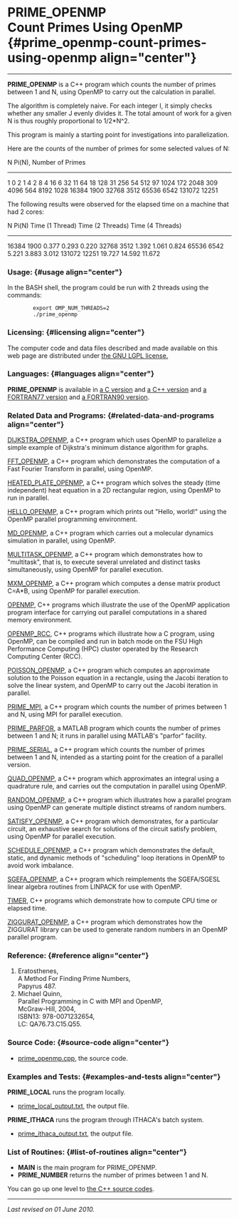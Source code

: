 PRIME\_OPENMP\
Count Primes Using OpenMP {#prime_openmp-count-primes-using-openmp align="center"}
=========================

------------------------------------------------------------------------

**PRIME\_OPENMP** is a C++ program which counts the number of primes
between 1 and N, using OpenMP to carry out the calculation in parallel.

The algorithm is completely naive. For each integer I, it simply checks
whether any smaller J evenly divides it. The total amount of work for a
given N is thus roughly proportional to 1/2\*N\^2.

This program is mainly a starting point for investigations into
parallelization.

Here are the counts of the number of primes for some selected values of
N:

  N        Pi(N), Number of Primes
  -------- -------------------------
  1        0
  2        1
  4        2
  8        4
  16       6
  32       11
  64       18
  128      31
  256      54
  512      97
  1024     172
  2048     309
  4096     564
  8192     1028
  16384    1900
  32768    3512
  65536    6542
  131072   12251

The following results were observed for the elapsed time on a machine
that had 2 cores:

  N        Pi(N)   Time (1 Thread)   Time (2 Threads)   Time (4 Threads)
  -------- ------- ----------------- ------------------ ------------------
  16384    1900    0.377             0.293              0.220
  32768    3512    1.392             1.061              0.824
  65536    6542    5.221             3.883              3.012
  131072   12251   19.727            14.592             11.672

### Usage: {#usage align="center"}

In the BASH shell, the program could be run with 2 threads using the
commands:

            export OMP_NUM_THREADS=2
            ./prime_openmp
          

### Licensing: {#licensing align="center"}

The computer code and data files described and made available on this
web page are distributed under [the GNU LGPL
license.](../../txt/gnu_lgpl.txt)

### Languages: {#languages align="center"}

**PRIME\_OPENMP** is available in [a C
version](../../c_src/prime_openmp/prime_openmp.html) and [a C++
version](../../cpp_src/prime_openmp/prime_openmp.html) and [a FORTRAN77
version](../../f77_src/prime_openmp/prime_openmp.html) and [a FORTRAN90
version](../../f_src/prime_openmp/prime_openmp.html).

### Related Data and Programs: {#related-data-and-programs align="center"}

[DIJKSTRA\_OPENMP](../../cpp_src/dijkstra_openmp/dijkstra_openmp.html),
a C++ program which uses OpenMP to parallelize a simple example of
Dijkstra's minimum distance algorithm for graphs.

[FFT\_OPENMP](../../cpp_src/fft_openmp/fft_openmp.html), a C++ program
which demonstrates the computation of a Fast Fourier Transform in
parallel, using OpenMP.

[HEATED\_PLATE\_OPENMP](../../cpp_src/heated_plate_openmp/heated_plate_openmp.html),
a C++ program which solves the steady (time independent) heat equation
in a 2D rectangular region, using OpenMP to run in parallel.

[HELLO\_OPENMP](../../cpp_src/hello_openmp/hello_openmp.html), a C++
program which prints out "Hello, world!" using the OpenMP parallel
programming environment.

[MD\_OPENMP](../../cpp_src/md_openmp/md_openmp.html), a C++ program
which carries out a molecular dynamics simulation in parallel, using
OpenMP.

[MULTITASK\_OPENMP](../../cpp_src/multitask_openmp/multitask_openmp.html),
a C++ program which demonstrates how to "multitask", that is, to execute
several unrelated and distinct tasks simultaneously, using OpenMP for
parallel execution.

[MXM\_OPENMP](../../cpp_src/mxm_openmp/mxm_openmp.html), a C++ program
which computes a dense matrix product C=A\*B, using OpenMP for parallel
execution.

[OPENMP](../../cpp_src/openmp/openmp.html), C++ programs which
illustrate the use of the OpenMP application program interface for
carrying out parallel computations in a shared memory environment.

[OPENMP\_RCC](../../cpp_src/openmp_rcc/openmp_rcc.html), C++ programs
which illustrate how a C program, using OpenMP, can be compiled and run
in batch mode on the FSU High Performance Computing (HPC) cluster
operated by the Research Computing Center (RCC).

[POISSON\_OPENMP](../../cpp_src/poisson_openmp/poisson_openmp.html), a
C++ program which computes an approximate solution to the Poisson
equation in a rectangle, using the Jacobi iteration to solve the linear
system, and OpenMP to carry out the Jacobi iteration in parallel.

[PRIME\_MPI](../../cpp_src/prime_mpi/prime_mpi.html), a C++ program
which counts the number of primes between 1 and N, using MPI for
parallel execution.

[PRIME\_PARFOR](../../m_src/prime_parfor/prime_parfor.html), a MATLAB
program which counts the number of primes between 1 and N; it runs in
parallel using MATLAB's "parfor" facility.

[PRIME\_SERIAL](../../cpp_src/prime_serial/prime_serial.html), a C++
program which counts the number of primes between 1 and N, intended as a
starting point for the creation of a parallel version.

[QUAD\_OPENMP](../../cpp_src/quad_openmp/quad_openmp.html), a C++
program which approximates an integral using a quadrature rule, and
carries out the computation in parallel using OpenMP.

[RANDOM\_OPENMP](../../cpp_src/random_openmp/random_openmp.html), a C++
program which illustrates how a parallel program using OpenMP can
generate multiple distinct streams of random numbers.

[SATISFY\_OPENMP](../../cpp_src/satisfy_openmp/satisfy_openmp.html), a
C++ program which demonstrates, for a particular circuit, an exhaustive
search for solutions of the circuit satisfy problem, using OpenMP for
parallel execution.

[SCHEDULE\_OPENMP](../../cpp_src/schedule_openmp/schedule_openmp.html),
a C++ program which demonstrates the default, static, and dynamic
methods of "scheduling" loop iterations in OpenMP to avoid work
imbalance.

[SGEFA\_OPENMP](../../cpp_src/sgefa_openmp/sgefa_openmp.html), a C++
program which reimplements the SGEFA/SGESL linear algebra routines from
LINPACK for use with OpenMP.

[TIMER](../../cpp_src/timer/timer.html), C++ programs which demonstrate
how to compute CPU time or elapsed time.

[ZIGGURAT\_OPENMP](../../cpp_src/ziggurat_openmp/ziggurat_openmp.html),
a C++ program which demonstrates how the ZIGGURAT library can be used to
generate random numbers in an OpenMP parallel program.

### Reference: {#reference align="center"}

1.  Eratosthenes,\
    A Method For Finding Prime Numbers,\
    Papyrus 487.
2.  Michael Quinn,\
    Parallel Programming in C with MPI and OpenMP,\
    McGraw-Hill, 2004,\
    ISBN13: 978-0071232654,\
    LC: QA76.73.C15.Q55.

### Source Code: {#source-code align="center"}

-   [prime\_openmp.cpp](prime_openmp.cpp), the source code.

### Examples and Tests: {#examples-and-tests align="center"}

**PRIME\_LOCAL** runs the program locally.

-   [prime\_local\_output.txt](prime_local_output.txt), the output file.

**PRIME\_ITHACA** runs the program through ITHACA's batch system.

-   [prime\_ithaca\_output.txt](prime_ithaca_output.txt), the output
    file.

### List of Routines: {#list-of-routines align="center"}

-   **MAIN** is the main program for PRIME\_OPENMP.
-   **PRIME\_NUMBER** returns the number of primes between 1 and N.

You can go up one level to [the C++ source codes](../cpp_src.html).

------------------------------------------------------------------------

*Last revised on 01 June 2010.*
